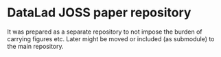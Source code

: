 # DataLad JOSS paper repository

It was prepared as a separate repository to not impose the burden of
carrying figures etc.  Later might be moved or included (as submodule) to
the main repository.
